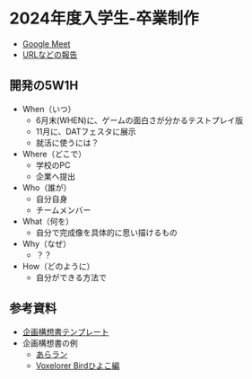 # 2024年度入学生-卒業制作

- [Google Meet](https://meet.google.com/bwb-njcm-udh)
- [URLなどの報告](https://docs.google.com/forms/d/e/1FAIpQLSdtCrSbaVfK9kttxBd6T577bJhaQ1RXeWdHg7h03dKhlvEm9g/viewform)

## 開発の5W1H

- When（いつ）
  - 6月末(WHEN)に、ゲームの面白さが分かるテストプレイ版
  - 11月に、DATフェスタに展示
  - 就活に使うには？
- Where（どこで）
  - 学校のPC
  - 企業へ提出
- Who（誰が）
  - 自分自身
  - チームメンバー
- What（何を）
  - 自分で完成像を具体的に思い描けるもの
- Why（なぜ）
  - ？？
- How（どのように）
  - 自分ができる方法で

## 参考資料

- [企画構想書テンプレート](https://docs.google.com/document/d/1Zc5_lcB1Uc41Ww1nXsJF5EkJlu2GNoCfobYFhTnJPTs/)
- 企画構想書の例
  - [あらラン](https://docs.google.com/document/d/1PMjcSc2Wi7wOgFwn4_9BTznPG-8BW2SwEw1BD0wKRIQ/)
  - [Voxelorer Birdひよこ編](https://github.com/am1tanaka/VBirdHiyoko)
